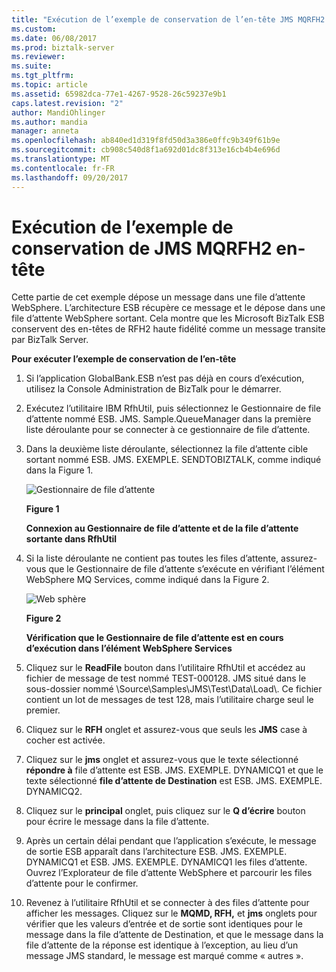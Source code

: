```yaml
---
title: "Exécution de l’exemple de conservation de l’en-tête JMS MQRFH2 | Documents Microsoft"
ms.custom: 
ms.date: 06/08/2017
ms.prod: biztalk-server
ms.reviewer: 
ms.suite: 
ms.tgt_pltfrm: 
ms.topic: article
ms.assetid: 65982dca-77e1-4267-9528-26c59237e9b1
caps.latest.revision: "2"
author: MandiOhlinger
ms.author: mandia
manager: anneta
ms.openlocfilehash: ab840ed1d319f8fd50d3a386e0ffc9b349f61b9e
ms.sourcegitcommit: cb908c540d8f1a692d01dc8f313e16cb4b4e696d
ms.translationtype: MT
ms.contentlocale: fr-FR
ms.lasthandoff: 09/20/2017
---
```

# <a name="running-the-jms-mqrfh2-header-preservation-sample"></a>Exécution de l’exemple de conservation de JMS MQRFH2 en-tête
Cette partie de cet exemple dépose un message dans une file d’attente WebSphere. L’architecture ESB récupère ce message et le dépose dans une file d’attente WebSphere sortant. Cela montre que les Microsoft BizTalk ESB conservent des en-têtes de RFH2 haute fidélité comme un message transite par BizTalk Server.  
  
 **Pour exécuter l’exemple de conservation de l’en-tête**  
  
1.  Si l’application GlobalBank.ESB n’est pas déjà en cours d’exécution, utilisez la Console Administration de BizTalk pour le démarrer.  
  
2.  Exécutez l’utilitaire IBM RfhUtil, puis sélectionnez le Gestionnaire de file d’attente nommé ESB. JMS. Sample.QueueManager dans la première liste déroulante pour se connecter à ce gestionnaire de file d’attente.  
  
3.  Dans la deuxième liste déroulante, sélectionnez la file d’attente cible sortant nommé ESB. JMS. EXEMPLE. SENDTOBIZTALK, comme indiqué dans la Figure 1.  
  
     ![Gestionnaire de file d’attente](../esb-toolkit/media/ch6-queuemanager.gif "§ 6-QueueManager")  
  
     **Figure 1**  
  
     **Connexion au Gestionnaire de file d’attente et de la file d’attente sortante dans RfhUtil**  
  
4.  Si la liste déroulante ne contient pas toutes les files d’attente, assurez-vous que le Gestionnaire de file d’attente s’exécute en vérifiant l’élément WebSphere MQ Services, comme indiqué dans la Figure 2.  
  
     ![Web sphère](../esb-toolkit/media/ch6-websphere.gif "§ 6-WebSphere")  
  
     **Figure 2**  
  
     **Vérification que le Gestionnaire de file d’attente est en cours d’exécution dans l’élément WebSphere Services**  
  
5.  Cliquez sur le **ReadFile** bouton dans l’utilitaire RfhUtil et accédez au fichier de message de test nommé TEST-000128. JMS situé dans le sous-dossier nommé \Source\Samples\JMS\Test\Data\Load\\. Ce fichier contient un lot de messages de test 128, mais l’utilitaire charge seul le premier.  
  
6.  Cliquez sur le **RFH** onglet et assurez-vous que seuls les **JMS** case à cocher est activée.  
  
7.  Cliquez sur le **jms** onglet et assurez-vous que le texte sélectionné **répondre à** file d’attente est ESB. JMS. EXEMPLE. DYNAMICQ1 et que le texte sélectionné **file d’attente de Destination** est ESB. JMS. EXEMPLE. DYNAMICQ2.  
  
8.  Cliquez sur le **principal** onglet, puis cliquez sur le **Q d’écrire** bouton pour écrire le message dans la file d’attente.  
  
9. Après un certain délai pendant que l’application s’exécute, le message de sortie ESB apparaît dans l’architecture ESB. JMS. EXEMPLE. DYNAMICQ1 et ESB. JMS. EXEMPLE. DYNAMICQ1 les files d’attente. Ouvrez l’Explorateur de file d’attente WebSphere et parcourir les files d’attente pour le confirmer.  
  
10. Revenez à l’utilitaire RfhUtil et se connecter à des files d’attente pour afficher les messages. Cliquez sur le **MQMD, RFH,** et **jms** onglets pour vérifier que les valeurs d’entrée et de sortie sont identiques pour le message dans la file d’attente de Destination, et que le message dans la file d’attente de la réponse est identique à l’exception, au lieu d’un message JMS standard, le message est marqué comme « autres ».